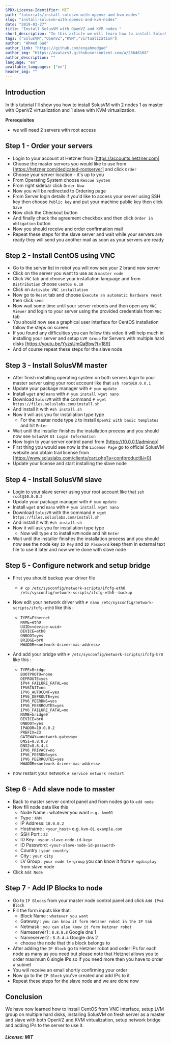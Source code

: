 ```yaml
---
SPDX-License-Identifier: MIT
path: "tutorials/install-solusvm-with-openvz-and-kvm-nodes"
slug: "install-solusvm-with-openvz-and-kvm-nodes"
date: "2019-03-27"
title: "Install SolusVM with OpenVZ and KVM nodes "
short_description: "In this article we will learn how to install SolusVM with 2 nodes 1 master with OpenVZ virtualization and 1 slave with KVM virtualization"
tags: ["SolusVM","OpenVZ","KVM","virtualization"]
author: "Ahmed Gad"
author_link: "https://github.com/engahmedgad"
author_img: "https://avatars3.githubusercontent.com/u/25646168"
author_description: ""
language: "en"
available_languages: ["en"]
header_img: ""
---
```



## Introduction

In this tutorial I'll show you how to install SolusVM with 2 nodes 1 as master with OpenVZ virtualization and 1 slave with KVM virtualization.

**Prerequisites**
* we will need 2 servers with root access 

## Step 1 - Order your servers

* Login to your account at Hetzner from [https://accounts.hetzner.com]
* Choose the master servers you would like to use from [https://hetzner.com/dedicated-rootserver] and click `Order`
* Choose your server location - it's up to you
* From Operating System choose `Rescue System`
* From right sidebar click `Order Now`
* Now you will be redirected to Ordering page
* From Server login details if you'd like to access your server using SSH key then choose `Public key` and put your machine public key then click `Save`
* Now click the Checkout button
* And finally check the agreement checkbox and then click `Order in obligation` button
* Now you should receive and order confirmation mail
* Repeat these steps for the slave server and wait while your servers are ready they will send you another mail as soon as your servers are ready


## Step 2 - Install CentOS using VNC

* Go to the server list in robot you will now see your 2 brand new server
* Click on the server you want to use as a `master node`
* Click `VNC` tab and choose your installation language and from `Distribution` choose `CentOS 6.10`
* Click on `Activate VNC installation`
* Now go to `Reset` tab and choose `Execute an automatic hardware reset` then click `send`
* Now wait some time until your server reboots and then open any `VNC Viewer` and login to your server using the provided credentials from `VNC` tab
* You should now see a graphical user interface for CentOS installation follow the steps on screen 
* If you found any difficulties you can follow this video it will help much in installing your server and setup `LVM Group` for Servers with multiple hard disks  [https://youtu.be/YyzsUmQaBbw?t=189]
* And of course repeat these steps for the slave node

## Step 3 - Install SolusVM master

* After finish installing operating system on both servers login to your master server using your root account like that `ssh root@10.0.0.1`
* Update your package manager with `# yum update`
* Install `wget` and `nano` with `# yum install wget nano`
* Download `SolusVM` with the command `# wget https://files.soluslabs.com/install.sh`
* And install it with `#sh install.sh`
* Now it will ask you for installation type type
	* For the master node type `2` to install `OpenVZ with basic templates` and hit `Enter`
* Wait until the installer finishes the installation process and you should now see `SolusVM UI Login Information`
* Now login to your server control panel from [https://10.0.0.1/admincp]
* First thing you would see now is the `License Page` go to official SolusVM website and obtain trail license from [https://www.soluslabs.com/clients/cart.php?a=confproduct&i=0]
* Update your license and start installing the slave node

## Step 4 - Install SolusVM slave

* Login to your slave server using your root account like that `ssh root@10.0.0.2`
* Update your package manager with `# yum update`
* Install `wget` and `nano` with `# yum install wget nano`
* Download `SolusVM` with the command `# wget https://files.soluslabs.com/install.sh`
* And install it with `#sh install.sh`
* Now it will ask you for installation type type
 	* Now will type `4` to install `KVM` node and hit `Enter`
* Wait until the installer finishes the installation process and you should now see the node key `ID Key` and `ID Password` keep them in external text file to use it later and now we're done with slave node

## Step 5 - Configure network and setup bridge

* First you should backup your driver file 
	* `# cp /etc/sysconfig/network-scripts/ifcfg-eth0 /etc/sysconfig/network-scripts/ifcfg-eth0--backup`
* Now edit your network driver with `# nano /etc/sysconfig/network-scripts/ifcfg-eth0` like this :
	* ``` 
      TYPE=Ethernet
      NAME=eth0
      UUID=<device-uuid>
      DEVICE=eth0
      ONBOOT=yes
      BRIDGE=br0
      HWADDR=<network-driver-mac-address>
      ```
* And add your bridge with `# /etc/sysconfig/network-scripts/ifcfg-br0` like this :
	* ``` 
      TYPE=Bridge
      BOOTPROTO=none
      DEFROUTE=yes
      IPV4_FAILURE_FATAL=no
      IPV6INIT=no
      IPV6_AUTOCONF=yes
      IPV6_DEFROUTE=yes
      IPV6_PEERDNS=yes
      IPV6_PEERROUTES=yes
      IPV6_FAILURE_FATAL=no
      NAME=bridge0
      DEVICE=br0
      ONBOOT=yes
      IPADDR=10.0.0.2
      PREFIX=23
      GATEWAY=<network-gateway>
      DNS1=8.8.8.8
      DNS2=8.8.4.4
      IPV6_PRIVACY=no
      IPV6_PEERDNS=yes
      IPV6_PEERROUTES=yes
      HWADDR=<network-driver-mac-address>
      ```
     
* now restart your network `# service network restart`


## Step 6 - Add slave node to master

* Back to master server control panel and from nodes go to `add node`
* Now fill node data like this
	* Node Name : whatever you want `e.g. kvm01`
	* Type 		: `KVM`
	* IP Address: `10.0.0.2`
	* Hostname 	: `<your_host>` e.g. `kvm-01.example.com`
	* SSH Port 	: `22`
	* ID Key	: `<your-slave-node-id-key>`
	* ID Password: `<your-slave-node-id-password>`
	* Country 	: `your country`
	* City 		: `your city`
	* LV Group 	: `your node lv-group` you can know it from `# vgdisplay` from slave node
* Click `Add Node`

## Step 7 - Add IP Blocks to node

* Go to `IP Blocks` from your master node control panel and click `Add IPv4 Block`
* Fill the form inputs like that:
	* Block Name : `whatever you want`
	* Gateway : `you can know it form Hetzner robot in the IP tab`
	* Netmask : `you can also know it form Hetzner robot`
	* Nameserver1 : `8.8.8.8` Google dns 1
	* Nameserver2 : `8.8.4.4` Google dns 2
	* choose the node that this block belongs to
* After adding the `IP Block` go to Hetzner robot and order IPs for each node as many as you need but please note that Hetznel allows you to order maximum 6 single IPs so if you need more then you have to order a subnet
* You will receive an email shortly confirming your order
* Now go to the `IP Block` you've created and add IPs to it
* Repeat these steps for the slave node and we are done now


## Conclusion

We have now learned how to install CentOS from VNC interface, setup LVM group on multiple hard disks, installing SolusVM on fresh server as a master and slave with both OpenVZ and KVM virtualization, setup network bridge and adding IPs to the server to use it.

##### License: MIT

<!---

Contributors's Certificate of Origin

By making a contribution to this project, I certify that:

(a) The contribution was created in whole or in part by me and I have

    the right to submit it under the license indicated in the file; or

(b) The contribution is based upon previous work that, to the best of my

    knowledge, is covered under an appropriate license and I have the

    right under that license to submit that work with modifications,

    whether created in whole or in part by me, under the same license

    (unless I am permitted to submit under a different license), as

    indicated in the file; or

(c) The contribution was provided directly to me by some other person

    who certified (a), (b) or (c) and I have not modified it.

(d) I understand and agree that this project and the contribution are

    public and that a record of the contribution (including all personal

    information I submit with it, including my sign-off) is maintained

    indefinitely and may be redistributed consistent with this project

    or the license(s) involved.

Signed-off-by: [Ahmed Gad eng.ahmedmgad@gmail.com ]

-->
